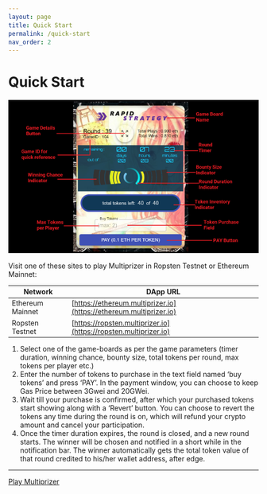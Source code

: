 ```yaml
---
layout: page
title: Quick Start
permalink: /quick-start
nav_order: 2
---
```

# Quick Start

<img src="./img/gameBoardLabelled.png" alt="Game Labels" style="width:600px;" />

Visit one of these sites to play Multiprizer in Ropsten Testnet or Ethereum Mainnet:

| Network          | DApp URL                        |
|------------------|---------------------------------|
| Ethereum Mainnet | [https://ethereum.multiprizer.io](https://ethereum.multiprizer.io) |
| Ropsten Testnet  | [https://ropsten.multiprizer.io](https://ropsten.multiprizer.io)  |

1.	Select one of the game-boards as per the game parameters (timer duration, winning chance, bounty size, total tokens per round, max tokens per player etc.)
2.	Enter the number of tokens to purchase in the text field named ‘buy tokens’ and press ‘PAY’. In the payment window, you can choose to keep Gas Price between 3Gwei and 20GWei.
3.	Wait till your purchase is confirmed, after which your purchased tokens start showing along with a ‘Revert’ button. You can choose to revert the tokens any time during the round is on, which will refund your crypto amount and cancel your participation. 
4.	Once the timer duration expires, the round is closed, and a new round starts. The winner will be chosen and notified in a short while in the notification bar. The winner automatically gets the total token value of that round credited to his/her wallet address, after edge.

---
[Play Multiprizer](https://multiprizer.io)

